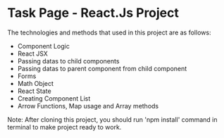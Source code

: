 # Task Page - React.Js Project

The technologies and methods that used in this project are as follows:

- Component Logic
- React JSX
- Passing datas to child components
- Passing datas to parent component from child component
- Forms
- Math Object
- React State
- Creating Component List
- Arrow Functions, Map usage and Array methods

Note: After cloning this project, you should run 'npm install' command in terminal to make project ready to work.
